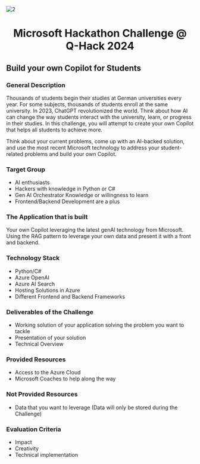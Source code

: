 ![2](https://github.com/Q-hackathon/Microsoft_Q-Hack2024/assets/161318557/74196bd9-298b-4c00-95c6-bbb4d493265b)
# <p align="center"> Microsoft Hackathon Challenge @ Q-Hack 2024 </p>

## Build your own Copilot for Students

### General Description
Thousands of students begin their studies at German universities every year. For some subjects, thousands of students enroll at the same university. In 2023, ChatGPT revolutionized the world. Think about how AI can change the way students interact with the university, learn, or progress in their studies. In this challenge, you will attempt to create your own Copilot that helps all students to achieve more.

Think about your current problems, come up with an AI-backed solution, and use the most recent Microsoft technology to address your student-related problems and build your own Copilot.

### Target Group
- AI enthusiasts
- Hackers with knowledge in Python or C#
- Gen AI Orchestrator Knowledge or willingness to learn
- Frontend/Backend Development are a plus

### The Application that is built
Your own Copilot leveraging the latest genAI technology from Microsoft. Using the RAG pattern to leverage your own data and present it with a front and backend.

### Technology Stack
- Python/C#
- Azure OpenAI
- Azure AI Search
- Hosting Solutions in Azure
- Different Frontend and Backend Frameworks

### Deliverables of the Challenge
- Working solution of your application solving the problem you want to tackle
- Presentation of your solution
- Technical Overview

### Provided Resources
- Access to the Azure Cloud
- Microsoft Coaches to help along the way

### Not Provided Resources
- Data that you want to leverage (Data will only be stored during the Challenge)

### Evaluation Criteria
- Impact 
- Creativity
- Technical implementation
